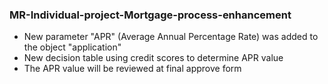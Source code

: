### MR-Individual-project-Mortgage-process-enhancement

- New parameter "APR" (Average Annual Percentage Rate) was added to the object "application"
- New decision table using credit scores to determine APR value
- The APR value will be reviewed at final approve form
